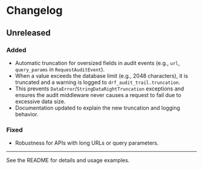 # Changelog

## Unreleased

### Added
- Automatic truncation for oversized fields in audit events (e.g., `url`, `query_params` in `RequestAuditEvent`).
- When a value exceeds the database limit (e.g., 2048 characters), it is truncated and a warning is logged to `drf_audit_trail.truncation`.
- This prevents `DataError`/`StringDataRightTruncation` exceptions and ensures the audit middleware never causes a request to fail due to excessive data size.
- Documentation updated to explain the new truncation and logging behavior.

### Fixed
- Robustness for APIs with long URLs or query parameters.

---

See the README for details and usage examples.
